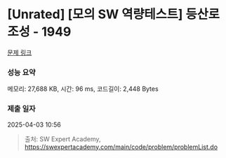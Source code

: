 # [Unrated] [모의 SW 역량테스트] 등산로 조성 - 1949 

[문제 링크](https://swexpertacademy.com/main/code/problem/problemDetail.do?contestProbId=AV5PoOKKAPIDFAUq) 

### 성능 요약

메모리: 27,688 KB, 시간: 96 ms, 코드길이: 2,448 Bytes

### 제출 일자

2025-04-03 10:56



> 출처: SW Expert Academy, https://swexpertacademy.com/main/code/problem/problemList.do